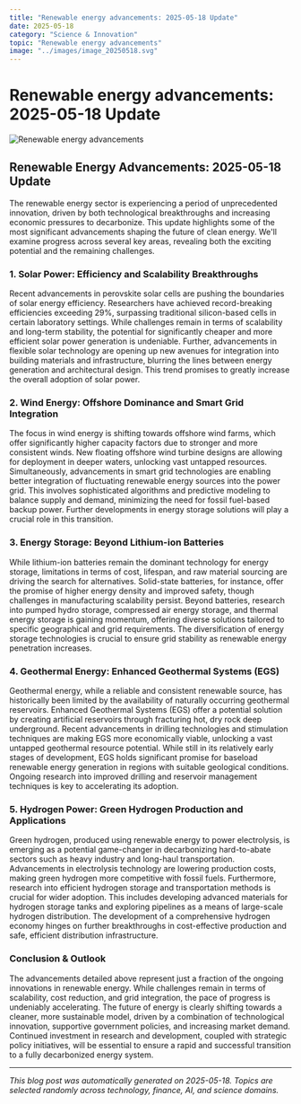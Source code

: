 ```yaml
---
title: "Renewable energy advancements: 2025-05-18 Update"
date: 2025-05-18
category: "Science & Innovation"
topic: "Renewable energy advancements"
image: "../images/image_20250518.svg"
---
```


# Renewable energy advancements: 2025-05-18 Update

![Renewable energy advancements](../images/image_20250518.svg)

## Renewable Energy Advancements: 2025-05-18 Update

The renewable energy sector is experiencing a period of unprecedented innovation, driven by both technological breakthroughs and increasing economic pressures to decarbonize.  This update highlights some of the most significant advancements shaping the future of clean energy.  We'll examine progress across several key areas, revealing both the exciting potential and the remaining challenges.

### 1. Solar Power: Efficiency and Scalability Breakthroughs

Recent advancements in perovskite solar cells are pushing the boundaries of solar energy efficiency.  Researchers have achieved record-breaking efficiencies exceeding 29%, surpassing traditional silicon-based cells in certain laboratory settings. While challenges remain in terms of scalability and long-term stability, the potential for significantly cheaper and more efficient solar power generation is undeniable.  Further, advancements in flexible solar technology are opening up new avenues for integration into building materials and infrastructure, blurring the lines between energy generation and architectural design.  This trend promises to greatly increase the overall adoption of solar power.


### 2. Wind Energy: Offshore Dominance and Smart Grid Integration

The focus in wind energy is shifting towards offshore wind farms, which offer significantly higher capacity factors due to stronger and more consistent winds.  New floating offshore wind turbine designs are allowing for deployment in deeper waters, unlocking vast untapped resources.  Simultaneously, advancements in smart grid technologies are enabling better integration of fluctuating renewable energy sources into the power grid.  This involves sophisticated algorithms and predictive modeling to balance supply and demand, minimizing the need for fossil fuel-based backup power.  Further developments in energy storage solutions will play a crucial role in this transition.


### 3. Energy Storage: Beyond Lithium-ion Batteries

While lithium-ion batteries remain the dominant technology for energy storage, limitations in terms of cost, lifespan, and raw material sourcing are driving the search for alternatives.  Solid-state batteries, for instance, offer the promise of higher energy density and improved safety, though challenges in manufacturing scalability persist.  Beyond batteries, research into pumped hydro storage, compressed air energy storage, and thermal energy storage is gaining momentum, offering diverse solutions tailored to specific geographical and grid requirements.  The diversification of energy storage technologies is crucial to ensure grid stability as renewable energy penetration increases.


### 4. Geothermal Energy: Enhanced Geothermal Systems (EGS)

Geothermal energy, while a reliable and consistent renewable source, has historically been limited by the availability of naturally occurring geothermal reservoirs.  Enhanced Geothermal Systems (EGS) offer a potential solution by creating artificial reservoirs through fracturing hot, dry rock deep underground.  Recent advancements in drilling technologies and stimulation techniques are making EGS more economically viable, unlocking a vast untapped geothermal resource potential. While still in its relatively early stages of development, EGS holds significant promise for baseload renewable energy generation in regions with suitable geological conditions.  Ongoing research into improved drilling and reservoir management techniques is key to accelerating its adoption.


### 5. Hydrogen Power: Green Hydrogen Production and Applications

Green hydrogen, produced using renewable energy to power electrolysis, is emerging as a potential game-changer in decarbonizing hard-to-abate sectors such as heavy industry and long-haul transportation.  Advancements in electrolysis technology are lowering production costs, making green hydrogen more competitive with fossil fuels.  Furthermore, research into efficient hydrogen storage and transportation methods is crucial for wider adoption.  This includes developing advanced materials for hydrogen storage tanks and exploring pipelines as a means of large-scale hydrogen distribution. The development of a comprehensive hydrogen economy hinges on further breakthroughs in cost-effective production and safe, efficient distribution infrastructure.


### Conclusion & Outlook

The advancements detailed above represent just a fraction of the ongoing innovations in renewable energy.  While challenges remain in terms of scalability, cost reduction, and grid integration, the pace of progress is undeniably accelerating.  The future of energy is clearly shifting towards a cleaner, more sustainable model, driven by a combination of technological innovation, supportive government policies, and increasing market demand.  Continued investment in research and development, coupled with strategic policy initiatives, will be essential to ensure a rapid and successful transition to a fully decarbonized energy system.


---
*This blog post was automatically generated on 2025-05-18. Topics are selected randomly across technology, finance, AI, and science domains.*
